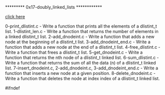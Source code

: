 ********* 0x17-doubly_linked_lists ************

[click here](https://intranet.alxswe.com/projects/240)

0-print_dlistint.c - Write a function that prints all the elements of a dlistint_t list.
1-dlistint_len.c - Write a function that returns the number of elements in a linked dlistint_t list.
2-add_dnodeint.c - Write a function that adds a new node at the beginning of a dlistint_t list.
3-add_dnodeint_end.c - Write a function that adds a new node at the end of a dlistint_t list.
4-free_dlistint.c - Write a function that frees a dlistint_t list.
5-get_dnodeint.c - Write a function that returns the nth node of a dlistint_t linked list.
6-sum_dlistint.c - Write a function that returns the sum of all the data (n) of a dlistint_t linked list.
7-insert_dnodeint.c, 2-add_dnodeint.c, 3-add_dnodeint_end.c - Write a function that inserts a new node at a given position.
8-delete_dnodeint.c - Write a function that deletes the node at index index of a dlistint_t linked list.

#ifndef
